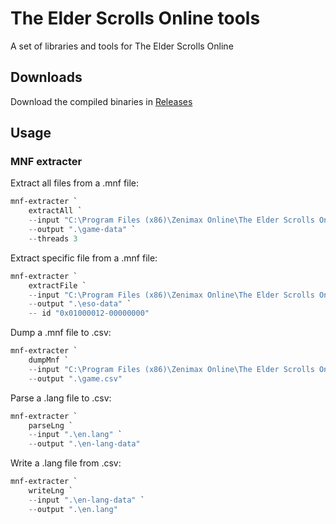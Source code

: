 # The Elder Scrolls Online tools

A set of libraries and tools for The Elder Scrolls Online

## Downloads

Download the compiled binaries in [Releases](https://github.com/eso-tools/eso-tools/releases)

## Usage

### MNF extracter

Extract all files from a .mnf file:

```powershell
mnf-extracter `
    extractAll `
    --input "C:\Program Files (x86)\Zenimax Online\The Elder Scrolls Online\game\client\game.mnf" `
    --output ".\game-data" `
    --threads 3
```

Extract specific file from a .mnf file:

```powershell
mnf-extracter `
    extractFile `
    --input "C:\Program Files (x86)\Zenimax Online\The Elder Scrolls Online\depot\eso.mnf" `
    --output ".\eso-data" `
    -- id "0x01000012-00000000"
```

Dump a .mnf file to .csv:

```powershell
mnf-extracter `
    dumpMnf `
    --input "C:\Program Files (x86)\Zenimax Online\The Elder Scrolls Online\game\client\game.mnf" `
    --output ".\game.csv"
```

Parse a .lang file to .csv:

```powershell
mnf-extracter `
    parseLng `
    --input ".\en.lang" `
    --output ".\en-lang-data"
```

Write a .lang file from .csv:

```powershell
mnf-extracter `
    writeLng `
    --input ".\en-lang-data" `
    --output ".\en.lang"
```
